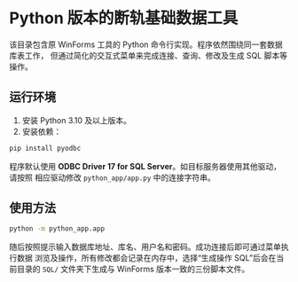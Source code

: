 # Python 版本的断轨基础数据工具

该目录包含原 WinForms 工具的 Python 命令行实现。程序依然围绕同一套数据库表工作，
但通过简化的交互式菜单来完成连接、查询、修改及生成 SQL 脚本等操作。

## 运行环境

1. 安装 Python 3.10 及以上版本。
2. 安装依赖：

```bash
pip install pyodbc
```

程序默认使用 **ODBC Driver 17 for SQL Server**。如目标服务器使用其他驱动，请按照
相应驱动修改 `python_app/app.py` 中的连接字符串。

## 使用方法

```bash
python -m python_app.app
```

随后按照提示输入数据库地址、库名、用户名和密码。成功连接后即可通过菜单执行数据
浏览及操作，所有修改都会记录在内存中，选择“生成操作 SQL”后会在当前目录的 `SQL/`
文件夹下生成与 WinForms 版本一致的三份脚本文件。
